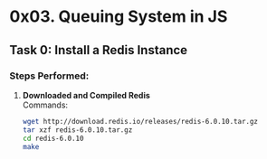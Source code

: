 # 0x03. Queuing System in JS

## Task 0: Install a Redis Instance

### Steps Performed:
1. **Downloaded and Compiled Redis**  
   Commands:
   ```bash
   wget http://download.redis.io/releases/redis-6.0.10.tar.gz
   tar xzf redis-6.0.10.tar.gz
   cd redis-6.0.10
   make

